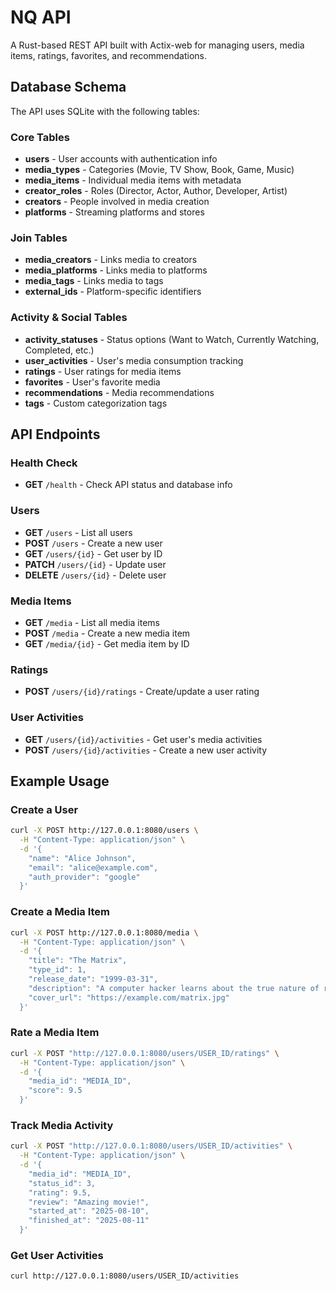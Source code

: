 # NQ API

A Rust-based REST API built with Actix-web for managing users, media items, ratings, favorites, and recommendations.

## Database Schema

The API uses SQLite with the following tables:

### Core Tables

- **users** - User accounts with authentication info
- **media_types** - Categories (Movie, TV Show, Book, Game, Music)
- **media_items** - Individual media items with metadata
- **creator_roles** - Roles (Director, Actor, Author, Developer, Artist)
- **creators** - People involved in media creation
- **platforms** - Streaming platforms and stores

### Join Tables

- **media_creators** - Links media to creators
- **media_platforms** - Links media to platforms
- **media_tags** - Links media to tags
- **external_ids** - Platform-specific identifiers

### Activity & Social Tables

- **activity_statuses** - Status options (Want to Watch, Currently Watching, Completed, etc.)
- **user_activities** - User's media consumption tracking
- **ratings** - User ratings for media items
- **favorites** - User's favorite media
- **recommendations** - Media recommendations
- **tags** - Custom categorization tags

## API Endpoints

### Health Check

- **GET** `/health` - Check API status and database info

### Users

- **GET** `/users` - List all users
- **POST** `/users` - Create a new user
- **GET** `/users/{id}` - Get user by ID
- **PATCH** `/users/{id}` - Update user
- **DELETE** `/users/{id}` - Delete user

### Media Items

- **GET** `/media` - List all media items
- **POST** `/media` - Create a new media item
- **GET** `/media/{id}` - Get media item by ID

### Ratings

- **POST** `/users/{id}/ratings` - Create/update a user rating

### User Activities

- **GET** `/users/{id}/activities` - Get user's media activities
- **POST** `/users/{id}/activities` - Create a new user activity

## Example Usage

### Create a User

```bash
curl -X POST http://127.0.0.1:8080/users \
  -H "Content-Type: application/json" \
  -d '{
    "name": "Alice Johnson",
    "email": "alice@example.com",
    "auth_provider": "google"
  }'
```

### Create a Media Item

```bash
curl -X POST http://127.0.0.1:8080/media \
  -H "Content-Type: application/json" \
  -d '{
    "title": "The Matrix",
    "type_id": 1,
    "release_date": "1999-03-31",
    "description": "A computer hacker learns about the true nature of reality.",
    "cover_url": "https://example.com/matrix.jpg"
  }'
```

### Rate a Media Item

```bash
curl -X POST "http://127.0.0.1:8080/users/USER_ID/ratings" \
  -H "Content-Type: application/json" \
  -d '{
    "media_id": "MEDIA_ID",
    "score": 9.5
  }'
```

### Track Media Activity

```bash
curl -X POST "http://127.0.0.1:8080/users/USER_ID/activities" \
  -H "Content-Type: application/json" \
  -d '{
    "media_id": "MEDIA_ID",
    "status_id": 3,
    "rating": 9.5,
    "review": "Amazing movie!",
    "started_at": "2025-08-10",
    "finished_at": "2025-08-11"
  }'
```

### Get User Activities

```bash
curl http://127.0.0.1:8080/users/USER_ID/activities
```
